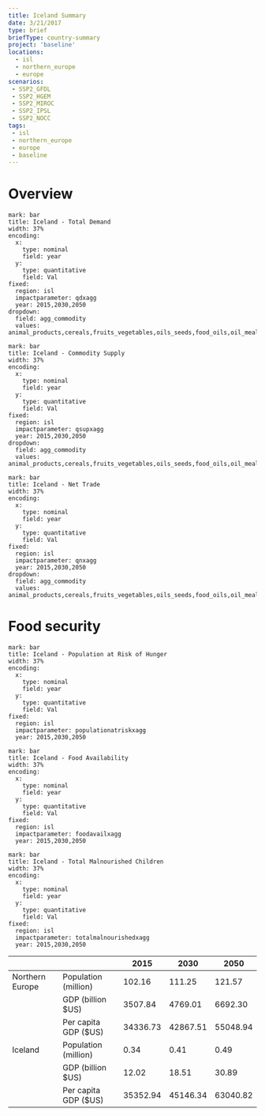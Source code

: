 ```yaml
---
title: Iceland Summary
date: 3/21/2017
type: brief
briefType: country-summary
project: 'baseline'
locations:
  - isl
  - northern_europe
  - europe
scenarios:
 - SSP2_GFDL
 - SSP2_HGEM
 - SSP2_MIROC
 - SSP2_IPSL
 - SSP2_NOCC
tags:
 - isl
 - northern_europe
 - europe
 - baseline
---
```

# Overview 

```chart
mark: bar
title: Iceland - Total Demand
width: 37%
encoding:
  x:
    type: nominal
    field: year
  y:
    type: quantitative
    field: Val
fixed:
  region: isl
  impactparameter: qdxagg
  year: 2015,2030,2050
dropdown:
  field: agg_commodity
  values: animal_products,cereals,fruits_vegetables,oils_seeds,food_oils,oil_meals,other,pulses,roots_tubers,sugar
```

```chart
mark: bar
title: Iceland - Commodity Supply
width: 37%
encoding:
  x:
    type: nominal
    field: year
  y:
    type: quantitative
    field: Val
fixed:
  region: isl
  impactparameter: qsupxagg
  year: 2015,2030,2050
dropdown:
  field: agg_commodity
  values: animal_products,cereals,fruits_vegetables,oils_seeds,food_oils,oil_meals,other,pulses,roots_tubers,sugar
```

```chart
mark: bar
title: Iceland - Net Trade
width: 37%
encoding:
  x:
    type: nominal
    field: year
  y:
    type: quantitative
    field: Val
fixed:
  region: isl
  impactparameter: qnxagg
  year: 2015,2030,2050
dropdown:
  field: agg_commodity
  values: animal_products,cereals,fruits_vegetables,oils_seeds,food_oils,oil_meals,other,pulses,roots_tubers,sugar
```

# Food security

```chart
mark: bar
title: Iceland - Population at Risk of Hunger
width: 37%
encoding:
  x:
    type: nominal
    field: year
  y:
    type: quantitative
    field: Val
fixed:
  region: isl
  impactparameter: populationatriskxagg
  year: 2015,2030,2050
```

```chart
mark: bar
title: Iceland - Food Availability
width: 37%
encoding:
  x:
    type: nominal
    field: year
  y:
    type: quantitative
    field: Val
fixed:
  region: isl
  impactparameter: foodavailxagg
  year: 2015,2030,2050
```

```chart
mark: bar
title: Iceland - Total Malnourished Children
width: 37%
encoding:
  x:
    type: nominal
    field: year
  y:
    type: quantitative
    field: Val
fixed:
  region: isl
  impactparameter: totalmalnourishedxagg
  year: 2015,2030,2050
```

|   |   | 2015 | 2030 | 2050 |
|---|---|---|---|---|
| Northern Europe | Population (million) | 102.16 | 111.25 | 121.57 |
|  | GDP (billion $US) | 3507.84 | 4769.01 | 6692.30 |
|  | Per capita GDP ($US) | 34336.73 | 42867.51 | 55048.94 |
| Iceland | Population (million) | 0.34 | 0.41 | 0.49 |
|  | GDP (billion $US) | 12.02 | 18.51 | 30.89 |
|  | Per capita GDP ($US) | 35352.94| 45146.34| 63040.82|